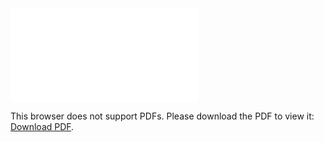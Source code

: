<object data="christ-in-song/CIS1908pdfs/223.pdf" type="application/pdf" width="100%" height="1024px">
    <embed src="christ-in-song/CIS1908pdfs/223.pdf">
        <p>This browser does not support PDFs. Please download the PDF to view it: <a href="christ-in-song/CIS1908pdfs/223.pdf">Download PDF</a>.</p>
    </embed>
</object>
